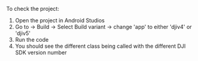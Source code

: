 To check the project:
1. Open the project in Android Studios
2. Go to -> Build -> Select Build variant -> change 'app' to either 'djiv4' or 'djiv5'
3. Run the code
4. You should see the different class being called with the different DJI SDK version number
###